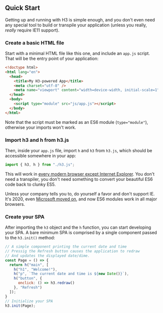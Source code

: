 ## Quick Start

Getting up and running with H3 is simple enough, and you don't even need any special tool to build or transpile your application (unless you really, *really* require IE11 support).

### Create a basic HTML file

Start with a minimal HTML file like this one, and include an `app.js` script. That will be the entry point of your application:

```html
<!doctype html>
<html lang="en">
  <head>
    <title>My H3-powered App</title>
    <meta charset="utf-8" />
    <meta name="viewport" content="width=device-width, initial-scale=1" />
  </head>
  <body>
    <script type="module" src="js/app.js"></script>
  </body>
</html>
```

Note that the script must be marked as an ES6 module (`type="module"`), otherwise your imports won't work.

### Import h3 and h from h3.js

Then, inside your `app.js` file, import `h` and `h3` from `h3.js`, which should be accessible somewhere in your app:

```js
import { h3, h } from "./h3.js";
```

This will work in [every modern browser except Internet Explorer](https://developer.mozilla.org/en-US/docs/Web/JavaScript/Guide/Modules). You don't need a transpiler, you don't need something to convert your beautiful ES6 code back to clunky ES5.

Unless your company tells you to, do yourself a favor and don't support IE. It's 2020, even [Microsoft moved on](https://www.theverge.com/2020/1/15/21066767/microsoft-edge-chromium-new-browser-windows-mac-download-os), and now ES6 modules work in all major browsers.

### Create your SPA

After importing the `h3` object and the `h` function, you can start developing your SPA. A bare minimum SPA is comprised by a single component passed to the `h3.init()` method:

```js
// A simple component printing the current date and time
// Pressig the Refresh button causes the application to redraw
// And updates the displayed date/dime.
const Page = () => {
  return h("main", [
    h("h1", "Welcome!"),
    h("p", `The current date and time is ${new Date()}`),
    h("button", {
      onclick: () => h3.redraw()
    }, "Refresh")
  ]);
}
// Initialize your SPA
h3.init(Page);
```